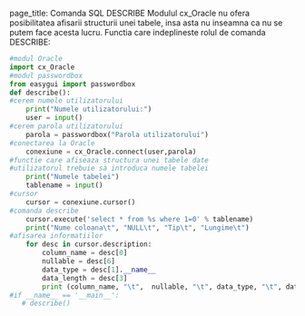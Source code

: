 page_title: Comanda SQL DESCRIBE
Modulul cx_Oracle nu ofera posibilitatea afisarii structurii unei tabele, insa asta nu inseamna ca nu se putem face acesta lucru.
Functia care indeplineste rolul de comanda DESCRIBE:
```python
#modul Oracle
import cx_Oracle
#modul passwordbox
from easygui import passwordbox
def describe():
#cerem numele utilizatorului
    print("Numele utilizatorului:")
    user = input()
#cerem parola utilizatorului
    parola = passwordbox("Parola utilizatorului")
#conectarea la Oracle
    conexiune = cx_Oracle.connect(user,parola)
#functie care afiseaza structura unei tabele date
#utilizatorul trebuie sa introduca numele tabelei
    print("Numele tabelei")
    tablename = input()
#cursor
    cursor = conexiune.cursor()
#comanda describe
    cursor.execute('select * from %s where 1=0' % tablename)
    print("Nume coloana\t", "NULL\t", "Tip\t", "Lungime\t")
#afisarea informatiilor
    for desc in cursor.description:
        column_name = desc[0]
        nullable = desc[6]
        data_type = desc[1].__name__
        data_length = desc[3]
        print (column_name, "\t",  nullable, "\t", data_type, "\t", data_length, "\t",)
#if __name__ == '__main__':
   # describe()

```